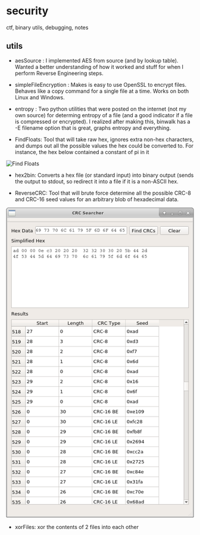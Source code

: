 # security
ctf, binary utils, debugging, notes

## utils

* aesSource : I implemented AES from source (and by lookup table).  Wanted a
  better understanding of how it worked and stuff for when I perform Reverse
  Engineering steps.

* simpleFileEncryption : Makes is easy to use OpenSSL to encrypt files.
  Behaves like a copy command for a single file at a time.  Works on both
  Linux and Windows.

* entropy : Two python utilities that were posted on the internet (not my own
  source) for determing entropy of a file (and a good indicator if a file is
  compressed or encrypted).  I realized after making this, binwalk has a -E 
  filename option that is great, graphs entropy and everything.

* FindFloats: Tool that will take raw hex, ignores extra non-hex characters,
  and dumps out all the possible values the hex could be converted to.  For
  instance, the hex below contained a constant of pi in it

![Find Floats](utils/FindFloats/FindFloatsScreenshot.png)

* hex2bin: Converts a hex file (or standard input) into binary output (sends
  the output to stdout, so redirect it into a file if it is a non-ASCII hex.

* ReverseCRC: Tool that will brute force determine all the possible CRC-8
  and CRC-16 seed values for an arbitrary blob of hexadecimal data.

![Reverse CRC](utils/ReverseCRC/Screenshot.png)

* xorFiles: xor the contents of 2 files into each other

